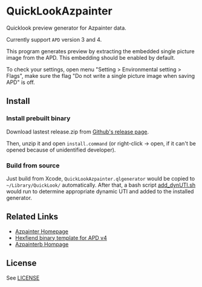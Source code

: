 # QuickLookAzpainter

Quicklook preview generator for Azpainter data.

Currently support `APD` version 3 and 4.

This program generates preview by extracting the embedded single picture image from the APD. This embedding should be enabled by default. 

To check your settings, open menu "Setting > Environmental setting > Flags", make sure the flag "Do not write a single picture image when saving APD" is off.

## Install

### Install prebuilt binary

Download lastest release.zip from [Github's release page](https://github.com/lincerely/QuickLookAzpainter/releases).

Then, unzip it and open `install.command` (or right-click -> open, if it can't be opened because of unidentified developer).

### Build from source

Just build from Xcode, `QuickLookAzpainter.qlgenerator` would be copied to `~/Library/QuickLook/` automatically. After that, a bash script [add_dynUTI.sh](./add_dynUTI.sh) would run to determine appropriate dynamic UTI and added to the installed generator.

## Related Links

- [Azpainter Homepage](http://azsky2.html.xdomain.jp/soft/azpainter.html)
- [Hexfiend binary template for APD v4](https://github.com/lincerely/HexFiend_templates/blob/master/APDv4.tcl)
- [Azpainterb Hompage](http://azsky2.html.xdomain.jp/soft/azpainterb.html)

## License

See [LICENSE](./LICENSE)
